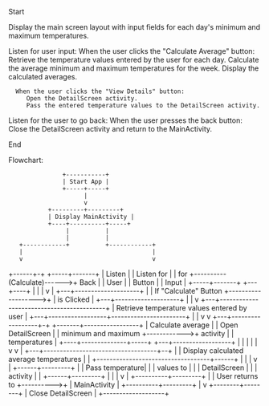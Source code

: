  Start

 Display the main screen layout with input fields for each day's minimum and maximum temperatures.

 Listen for user input:
     When the user clicks the "Calculate Average" button:
        Retrieve the temperature values entered by the user for each day.
        Calculate the average minimum and maximum temperatures for the week.
        Display the calculated averages.
    
      When the user clicks the "View Details" button:
         Open the DetailScreen activity.
         Pass the entered temperature values to the DetailScreen activity.
        
Listen for the user to go back:
    When the user presses the back button:
        Close the DetailScreen activity and return to the MainActivity.

 End


Flowchart:

                   +-----------+
                   | Start App |
                   +-----+-----+
                         |
                         v
               +---------+---------+
               | Display MainActivity |
               +----+----------+-----+
                    |          |
                    |          |
       +------------+          +------------+
       |                                    |
       v                                    v
+------+-+                            +-----+-------+
| Listen |                            | Listen for |
|  for   +----------(Calculate)------>+   Back     |
|  User  |                            |   Button   |
|  Input |                            +-----+-------+
+---+----+                                  |
    |                                       |
    v                                       |
+---+--------------------+                  |
| If "Calculate" Button +------------------->+
|     is Clicked        |
+---+--------------------+
    |
    |
    v
+---+------------------------------------------+
| Retrieve temperature values entered by user |
+---+------------------+-----------------------+
    |                  |
    v                  v
+---+------------------+-+             +-------+-----------------+
| Calculate average    |             | Open DetailScreen     |
| minimum and maximum +------------>+ activity              |
| temperatures         |             +----+--------------+-----+
+---+------------------+                  |              |
    |                                    |              |
    v                                    v              |
+---+-----------------------------------+--+             |
| Display calculated average temperatures |             |
+-----------------------------------+------+             |
                                    |                    |
                                    v                    |
                             +------+---------+          |
                             | Pass temperature|          |
                             | values to       |          |
                             | DetailScreen    |          |
                             | activity         |          |
                             +------+---------+          |
                                    |                    |
                                    v                    |
                         +----------+---------+          |
                         | User returns to   +---------->+
                         | MainActivity      |
                         +----------+---------+
                                    |
                                    v
                           +--------+--------+
                           | Close DetailScreen |
                           +-------------------+




